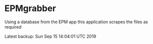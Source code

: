 # EPMgrabber
Using a database from the EPM app this application scrapes the files as required


Latest backup: Sun Sep 15 14:04:01 UTC 2019
